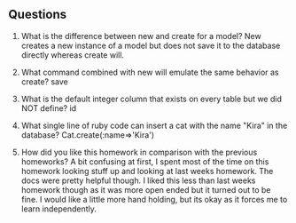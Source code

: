 ## Questions

1. What is the difference between new and create for a model?
New creates a new instance of a model but does not save it to the database
directly whereas create will.

2. What command combined with new will emulate the same behavior as create?
save

3. What is the default integer column that exists on every table but we did NOT define?
id

4. What single line of ruby code can insert a cat with the name "Kira" in the database?
Cat.create(:name=>'Kira')

5. How did you like this homework in comparison with the previous homeworks?
A bit confusing at first, I spent most of the time on this homework
looking stuff up and looking at last weeks homework. The docs were pretty helpful though.
I liked this less than last weeks homework though as it was more open ended but it turned out to be fine.
I would like a little more hand holding, but its okay as it forces me to learn independently.
